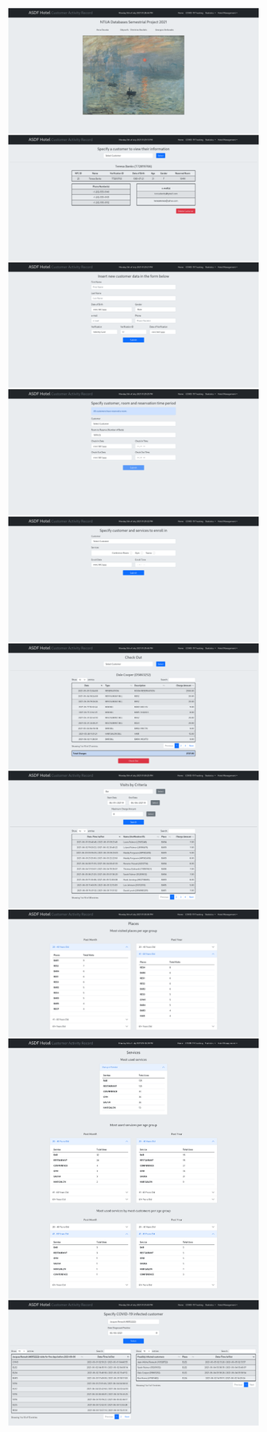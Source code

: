 <img src="screenshots/ASDF.png">
<img src="screenshots/Screenshot 2021-07-05 at 13-29-00 Customer Info.png">
<img src="screenshots/Screenshot 2021-07-05 at 13-29-19 Add Customer.png">
<img src="screenshots/Screenshot 2021-07-05 at 13-29-24 Reserve Room.png">
<img src="screenshots/Screenshot 2021-07-05 at 13-29-30 Enroll in Services.png">
<img src="screenshots/Screenshot 2021-07-05 at 13-29-41 Check Out.png">
<img src="screenshots/Screenshot 2021-07-05 at 13-30-22 Visits by Criteria.png">
<img src="screenshots/Screenshot 2021-07-05 at 13-30-33 Place Statistics.png">
<img src="screenshots/Screenshot 2021-07-05 at 13-30-45 Service Statistics.png">
<img src="screenshots/Screenshot 2021-07-05 at 13-31-35 COVID-19 Tracking.png">
